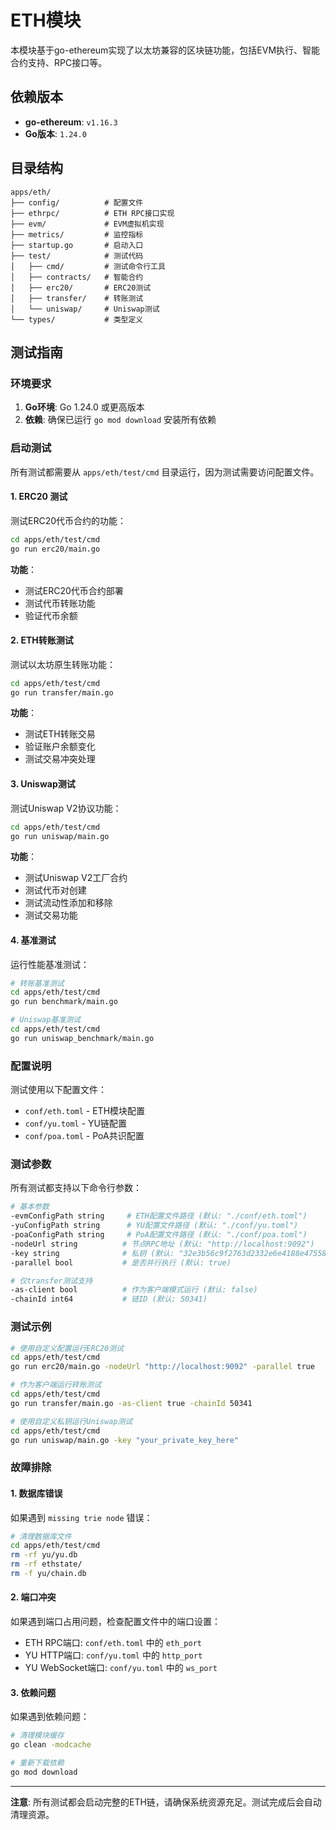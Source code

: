 # ETH模块

本模块基于go-ethereum实现了以太坊兼容的区块链功能，包括EVM执行、智能合约支持、RPC接口等。

## 依赖版本

- **go-ethereum**: `v1.16.3`
- **Go版本**: `1.24.0`

## 目录结构

```
apps/eth/
├── config/          # 配置文件
├── ethrpc/          # ETH RPC接口实现
├── evm/             # EVM虚拟机实现
├── metrics/         # 监控指标
├── startup.go       # 启动入口
├── test/            # 测试代码
│   ├── cmd/         # 测试命令行工具
│   ├── contracts/   # 智能合约
│   ├── erc20/       # ERC20测试
│   ├── transfer/    # 转账测试
│   └── uniswap/     # Uniswap测试
└── types/           # 类型定义
```

## 测试指南

### 环境要求

1. **Go环境**: Go 1.24.0 或更高版本
2. **依赖**: 确保已运行 `go mod download` 安装所有依赖

### 启动测试

所有测试都需要从 `apps/eth/test/cmd` 目录运行，因为测试需要访问配置文件。

#### 1. ERC20 测试

测试ERC20代币合约的功能：

```bash
cd apps/eth/test/cmd
go run erc20/main.go
```

**功能**：
- 测试ERC20代币合约部署
- 测试代币转账功能
- 验证代币余额

#### 2. ETH转账测试

测试以太坊原生转账功能：

```bash
cd apps/eth/test/cmd
go run transfer/main.go
```

**功能**：
- 测试ETH转账交易
- 验证账户余额变化
- 测试交易冲突处理

#### 3. Uniswap测试

测试Uniswap V2协议功能：

```bash
cd apps/eth/test/cmd
go run uniswap/main.go
```

**功能**：
- 测试Uniswap V2工厂合约
- 测试代币对创建
- 测试流动性添加和移除
- 测试交易功能

#### 4. 基准测试

运行性能基准测试：

```bash
# 转账基准测试
cd apps/eth/test/cmd
go run benchmark/main.go

# Uniswap基准测试
cd apps/eth/test/cmd
go run uniswap_benchmark/main.go
```

### 配置说明

测试使用以下配置文件：

- `conf/eth.toml` - ETH模块配置
- `conf/yu.toml` - YU链配置
- `conf/poa.toml` - PoA共识配置

### 测试参数

所有测试都支持以下命令行参数：

```bash
# 基本参数
-evmConfigPath string     # ETH配置文件路径 (默认: "./conf/eth.toml")
-yuConfigPath string      # YU配置文件路径 (默认: "./conf/yu.toml")
-poaConfigPath string     # PoA配置文件路径 (默认: "./conf/poa.toml")
-nodeUrl string          # 节点RPC地址 (默认: "http://localhost:9092")
-key string              # 私钥 (默认: "32e3b56c9f2763d2332e6e4188e4755815ac96441e899de121969845e343c2ff")
-parallel bool           # 是否并行执行 (默认: true)

# 仅transfer测试支持
-as-client bool          # 作为客户端模式运行 (默认: false)
-chainId int64           # 链ID (默认: 50341)
```

### 测试示例

```bash
# 使用自定义配置运行ERC20测试
cd apps/eth/test/cmd
go run erc20/main.go -nodeUrl "http://localhost:9092" -parallel true

# 作为客户端运行转账测试
cd apps/eth/test/cmd
go run transfer/main.go -as-client true -chainId 50341

# 使用自定义私钥运行Uniswap测试
cd apps/eth/test/cmd
go run uniswap/main.go -key "your_private_key_here"
```

### 故障排除

#### 1. 数据库错误

如果遇到 `missing trie node` 错误：

```bash
# 清理数据库文件
cd apps/eth/test/cmd
rm -rf yu/yu.db
rm -rf ethstate/
rm -f yu/chain.db
```

#### 2. 端口冲突

如果遇到端口占用问题，检查配置文件中的端口设置：

- ETH RPC端口: `conf/eth.toml` 中的 `eth_port`
- YU HTTP端口: `conf/yu.toml` 中的 `http_port`
- YU WebSocket端口: `conf/yu.toml` 中的 `ws_port`

#### 3. 依赖问题

如果遇到依赖问题：

```bash
# 清理模块缓存
go clean -modcache

# 重新下载依赖
go mod download
```

---

**注意**: 所有测试都会启动完整的ETH链，请确保系统资源充足。测试完成后会自动清理资源。
